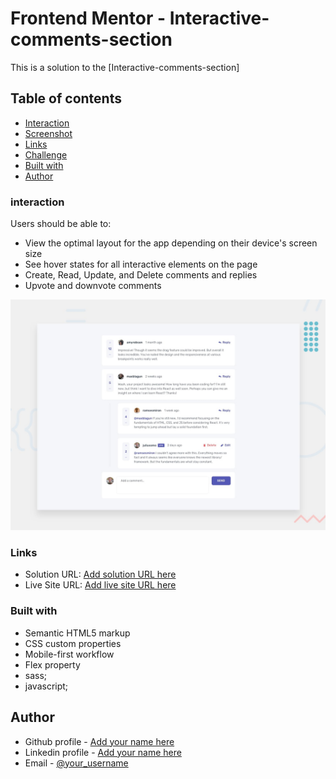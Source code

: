 # Frontend Mentor - Interactive-comments-section

This is a solution to the [Interactive-comments-section]

## Table of contents
  - [Interaction](#interaction)
  - [Screenshot](#screenshot)
  - [Links](#links)
  - [Challenge](#challenge)
  - [Built with](#built-with)
  - [Author](#author)


### interaction
Users should be able to:
- View the optimal layout for the app depending on their device's screen size
- See hover states for all interactive elements on the page
- Create, Read, Update, and Delete comments and replies
- Upvote and downvote comments



![](./design/desktop-preview.jpg)


### Links

- Solution URL: [Add solution URL here](https://github.com/DavitDvalashvili/Interactive-comments-section)
- Live Site URL: [Add live site URL here](https://davitdvalashvili.github.io/Interactive-comments-section/)


### Built with

- Semantic HTML5 markup
- CSS custom properties
- Mobile-first workflow
- Flex property
- sass;
- javascript;


## Author

- Github profile - [Add your name here](https://github.com/DavitDvalashvili)
- Linkedin profile - [Add your name here](https://www.linkedin.com/in/davit-dvalashvili-0421b6253)
- Email - [@your_username](davitdvalashvili1996@gmail.com)


